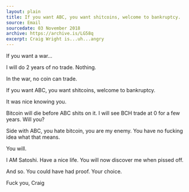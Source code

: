 ```yaml
---
layout: plain
title: If you want ABC, you want shitcoins, welcome to bankruptcy.
source: Email
sourcedate: 03 November 2018
archive: https://archive.is/LG58q
excerpt: Craig Wright is...uh...angry
---
```


If you want a war…

I will do 2 years of no trade. Nothing.

In the war, no coin can trade.

If you want ABC, you want shitcoins, welcome to bankruptcy.

It was nice knowing you.

Bitcoin will die before ABC shits on it. I will see BCH trade at 0 for a few years. Will you?

Side with ABC, you hate bitcoin, you are my enemy. You have no fucking idea what that means.

You will.

I AM Satoshi. Have a nice life. You will now discover me when pissed off.

And so. You could have had proof. Your choice.

Fuck you,
Craig
